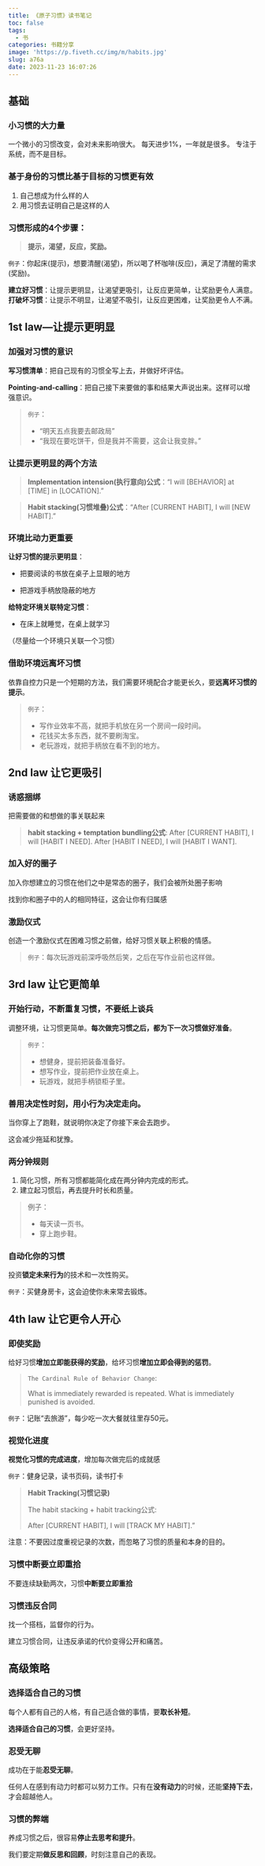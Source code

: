```yaml
---
title: 《原子习惯》读书笔记
toc: false
tags:
  - 书
categories: 书籍分享
image: 'https://p.fiveth.cc/img/m/habits.jpg'
slug: a76a
date: 2023-11-23 16:07:26
---
```


## 基础

### 小习惯的大力量

一个微小的习惯改变，会对未来影响很大。
每天进步1%，一年就是很多。
专注于系统，而不是目标。

### 基于身份的习惯比基于目标的习惯更有效

1. 自己想成为什么样的人
2. 用习惯去证明自己是这样的人

### 习惯形成的4个步骤：

> **提示，渴望，反应，奖励。**

`例子`：你起床(提示)，想要清醒(渴望)，所以喝了杯咖啡(反应)，满足了清醒的需求(奖励)。

**建立好习惯**：让提示更明显，让渴望更吸引，让反应更简单，让奖励更令人满意。
**打破坏习惯**：让提示不明显，让渴望不吸引，让反应更困难，让奖励更令人不满。

## 1st law—让提示更明显

### 加强对习惯的意识

**写习惯清单**：把自己现有的习惯全写上去，并做好坏评估。

**Pointing-and-calling**：把自己接下来要做的事和结果大声说出来。这样可以增强意识。

> `例子`：
>
> - “明天五点我要去邮政局”
> - “我现在要吃饼干，但是我并不需要，这会让我变胖。”

### 让提示更明显的两个方法

> **Implementation intension(执行意向)公式**：“I will [BEHAVIOR] at [TIME] in [LOCATION].”

> **Habit stacking(习惯堆叠)公式**：“After [CURRENT HABIT], I will [NEW HABIT].”

### 环境比动力更重要

**让好习惯的提示更明显**：

- 把要阅读的书放在桌子上显眼的地方

- 把游戏手柄放隐蔽的地方

**给特定环境关联特定习惯**：

- 在床上就睡觉，在桌上就学习

（尽量给一个环境只关联一个习惯）

### 借助环境远离坏习惯

依靠自控力只是一个短期的方法，我们需要环境配合才能更长久，要**远离坏习惯的提示**。

> `例子`：
>
> - 写作业效率不高，就把手机放在另一个房间一段时间。
> - 花钱买太多东西，就不要刷淘宝。
> - 老玩游戏，就把手柄放在看不到的地方。

## 2nd law 让它更吸引

### 诱惑捆绑

把需要做的和想做的事关联起来

> **habit stacking + temptation bundling公式**:
> After [CURRENT HABIT], I will [HABIT I NEED].
> After [HABIT I NEED], I will [HABIT I WANT].

### 加入好的圈子

加入你想建立的习惯在他们之中是常态的圈子，我们会被所处圈子影响

找到你和圈子中的人的相同特征，这会让你有归属感

### 激励仪式

创造一个激励仪式在困难习惯之前做，给好习惯关联上积极的情感。

> `例子`：每次玩游戏前深呼吸然后笑，之后在写作业前也这样做。

## 3rd law 让它更简单

### 开始行动，不断重复习惯，不要纸上谈兵

调整环境，让习惯更简单。**每次做完习惯之后，都为下一次习惯做好准备**。

> `例子`：
>
> - 想健身，提前把装备准备好。
> - 想写作业，提前把作业放在桌上。
> - 玩游戏，就把手柄锁柜子里。

### 善用决定性时刻，用小行为决定走向。

当你穿上了跑鞋，就说明你决定了你接下来会去跑步。

这会减少拖延和犹豫。

### 两分钟规则

1. 简化习惯，所有习惯都能简化成在两分钟内完成的形式。
2. 建立起习惯后，再去提升时长和质量。

> 例子：
>
> - 每天读一页书。
> - 穿上跑步鞋。

### 自动化你的习惯

投资**锁定未来行为**的技术和一次性购买。

`例子`：买健身房卡，这会迫使你未来常去锻炼。

## 4th law 让它更令人开心

### 即使奖励

给好习惯**增加立即能获得的奖励**，给坏习惯**增加立即会得到的惩罚**。

> `The Cardinal Rule of Behavior Change`: 
>
> What is immediately rewarded is repeated. What is immediately punished is avoided.

`例子`：记账“去旅游”，每少吃一次大餐就往里存50元。

### 视觉化进度

**视觉化习惯的完成进度**，增加每次做完后的成就感

`例子`：健身记录，读书页码，读书打卡

> **Habit Tracking(习惯记录)**
>
> The habit stacking + habit tracking公式:
>
> After [CURRENT HABIT], I will [TRACK MY HABIT].”

注意：不要因过度重视记录的次数，而忽略了习惯的质量和本身的目的。

### 习惯中断要立即重拾

不要连续缺勤两次，习惯**中断要立即重拾**

### 习惯违反合同

找一个搭档，监督你的行为。

建立习惯合同，让违反承诺的代价变得公开和痛苦。

## 高级策略

### 选择适合自己的习惯

每个人都有自己的人格，有自己适合做的事情，要**取长补短**。

**选择适合自己的习惯**，会更好坚持。

### 忍受无聊

成功在于能**忍受无聊**。

任何人在感到有动力时都可以努力工作。只有在**没有动力**的时候，还能**坚持下去**，才会超越他人。

### 习惯的弊端

养成习惯之后，很容易**停止去思考和提升**。

我们要定期**做反思和回顾**，时刻注意自己的表现。
